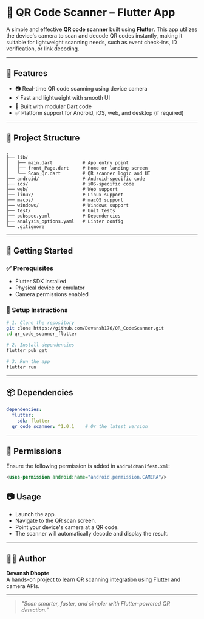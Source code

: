 # 📱 QR Code Scanner – Flutter App

A simple and effective **QR code scanner** built using **Flutter**. This app utilizes the device's camera to scan and decode QR codes instantly, making it suitable for lightweight scanning needs, such as event check-ins, ID verification, or link decoding.

---

## 🎯 Features

- 📷 Real-time QR code scanning using device camera
- ⚡ Fast and lightweight with smooth UI
- 🧩 Built with modular Dart code
- ✅ Platform support for Android, iOS, web, and desktop (if required)

---

## 📁 Project Structure

```
.
├── lib/
│   ├── main.dart           # App entry point
│   ├── front_Page.dart     # Home or landing screen
│   └── Scan_Qr.dart        # QR scanner logic and UI
├── android/                # Android-specific code
├── ios/                    # iOS-specific code
├── web/                    # Web support
├── linux/                  # Linux support
├── macos/                  # macOS support
├── windows/                # Windows support
├── test/                   # Unit tests
├── pubspec.yaml            # Dependencies
├── analysis_options.yaml   # Linter config
└── .gitignore
```

---

## 🚀 Getting Started

### ✅ Prerequisites

- Flutter SDK installed
- Physical device or emulator
- Camera permissions enabled

### 🔧 Setup Instructions

```bash
# 1. Clone the repository
git clone https://github.com/Devansh176/QR_CodeScanner.git
cd qr_code_scanner_flutter

# 2. Install dependencies
flutter pub get

# 3. Run the app
flutter run
```

---

## 📦 Dependencies

```yaml
dependencies:
  flutter:
    sdk: flutter
  qr_code_scanner: ^1.0.1    # Or the latest version
```

---

## 🔐 Permissions

Ensure the following permission is added in `AndroidManifest.xml`:

```xml
<uses-permission android:name="android.permission.CAMERA"/>
```

## 📷 Usage

- Launch the app.
- Navigate to the QR scan screen.
- Point your device's camera at a QR code.
- The scanner will automatically decode and display the result.

---

## 👨‍💻 Author

**Devansh Dhopte**  
A hands-on project to learn QR scanning integration using Flutter and camera APIs.

---

> _"Scan smarter, faster, and simpler with Flutter-powered QR detection."_  
